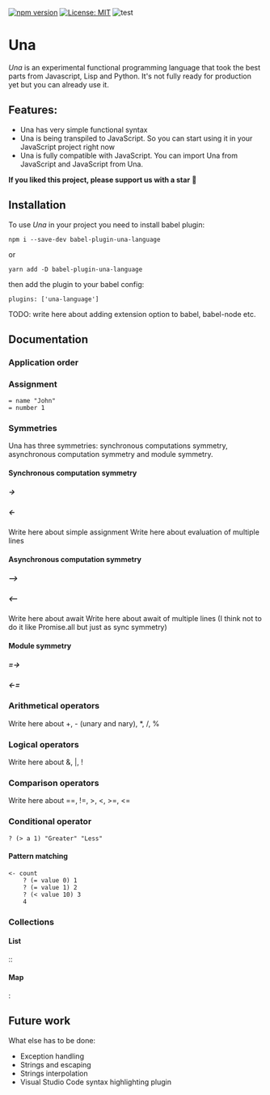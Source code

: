[![npm version](https://img.shields.io/npm/v/una-language)](https://badge.fury.io/js/una-language)
[![License: MIT](https://img.shields.io/npm/l/una-language)](https://opensource.org/licenses/MIT)
![test](https://github.com/sergeyshpadyrev/una/workflows/test/badge.svg?branch=master)

# Una

<i>Una</i> is an experimental functional programming language that took the best parts from Javascript, Lisp and Python. It's not fully ready for production yet but you can already use it.

## Features:

<ul>
<li>Una has very simple functional syntax</li>
<li>Una is being transpiled to JavaScript. So you can start using it in your JavaScript project right now</li>
<li>Una is fully compatible with JavaScript. You can import Una from JavaScript and JavaScript from Una.</li>
</ul>

**If you liked this project, please support us with a star** 🌟

## Installation

To use <i>Una</i> in your project you need to install babel plugin:

```
npm i --save-dev babel-plugin-una-language
```

or

```
yarn add -D babel-plugin-una-language
```

then add the plugin to your babel config:

```
plugins: ['una-language']
```

TODO: write here about adding extension option to babel, babel-node etc.

## Documentation

### Application order

### Assignment

```
= name "John"
= number 1
```

### Symmetries

Una has three symmetries: synchronous computations symmetry, asynchronous computation symmetry and module symmetry.

#### Synchronous computation symmetry

##### ->

##### <-

Write here about simple assignment
Write here about evaluation of multiple lines

#### Asynchronous computation symmetry

##### -->

##### <--

Write here about await
Write here about await of multiple lines (I think not to do it like Promise.all but just as sync symmetry)

#### Module symmetry

##### =->

##### <-=

### Arithmetical operators

Write here about +, - (unary and nary), \*, /, %

### Logical operators

Write here about &, |, !

### Comparison operators

Write here about ==, !=, >, <, >=, <=

### Conditional operator

```
? (> a 1) "Greater" "Less"
```

#### Pattern matching

```
<- count
    ? (= value 0) 1
    ? (= value 1) 2
    ? (< value 10) 3
    4
```

### Collections

#### List

::

#### Map

:

## Future work

What else has to be done:

<ul>
<li>Exception handling</li>
<li>Strings and escaping</li>
<li>Strings interpolation</li>
<li>Visual Studio Code syntax highlighting plugin</li>
</ul>
